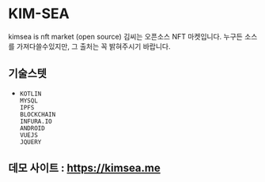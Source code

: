 # KIM-SEA

kimsea is nft market (open source) 김씨는 오픈소스 NFT 마켓입니다. 누구든 소스를 가져다쓸수있지만, 그 출처는 꼭 밝혀주시기 바랍니다.

 

## 기술스텟

- ```
  KOTLIN
  MYSQL
  IPFS
  BLOCKCHAIN
  INFURA.IO
  ANDROID
  VUEJS
  JQUERY
  ```

  

## 데모 사이트 : https://kimsea.me
